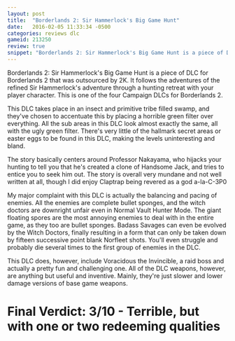 ```yaml
---
layout: post
title:  "Borderlands 2: Sir Hammerlock's Big Game Hunt"
date:   2016-02-05 11:33:34 -0500
categories: reviews dlc
gameid: 213250
review: true
snippet: "Borderlands 2: Sir Hammerlock's Big Game Hunt is a piece of DLC for Borderlands 2 that was outsourced by 2K. It follows the adventures of the refined Sir Hammerlock's adventure through a hunting retreat with your player character. This is one of the four Campaign DLCs for Borderlands 2."
---
```



Borderlands 2: Sir Hammerlock's Big Game Hunt is a piece of DLC for Borderlands 2 that was outsourced by 2K. It follows the adventures of the refined Sir Hammerlock's adventure through a hunting retreat with your player character. This is one of the four Campaign DLCs for Borderlands 2.

This DLC takes place in an insect and primitive tribe filled swamp, and they've chosen to accentuate this by placing a horrible green filter over everything. All the sub areas in this DLC look almost exactly the same, all with the ugly green filter. There's very little of the hallmark secret areas or easter eggs to be found in this DLC, making the levels uninteresting and bland. 

The story basically centers around Professor Nakayama, who hijacks your hunting to tell you <span class="spoiler"> that he's created a clone of Handsome Jack, and tries to entice you to seek him out. </span> The story is overall very mundane and not well written at all, though I did enjoy <span class="spoiler"> Claptrap being revered as a god a-la-C-3P0 </span>

My major complaint with this DLC is actually the balancing and pacing of enemies. All the enemies are complete bullet sponges, and the witch doctors are downright unfair even in Normal Vault Hunter Mode. The giant floating spores are the most annoying enemies to deal with in the entire game, as they too are bullet sponges. Badass Savages can even be evolved by the Witch Doctors, finally resulting in a form that can only be taken down by fifteen successive point blank Norfleet shots. You'll even struggle and probably die several times to the first group of enemies in the DLC.

This DLC does, however, include Voracidous the Invincible, a raid boss and actually a pretty fun and challenging one. All of the DLC weapons, however, are anything but useful and inventive. Mainly, they're just slower and lower damage versions of base game weapons.

# Final Verdict: 3/10 - Terrible, but with one or two redeeming qualities
